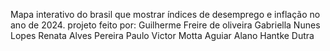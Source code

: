 Mapa interativo do brasil que mostrar índices de desemprego e inflação no ano de 2024. 
projeto feito por:
Guilherme Freire de oliveira
Gabriella Nunes Lopes
Renata Alves Pereira
Paulo Victor Motta Aguiar
Alano Hantke Dutra